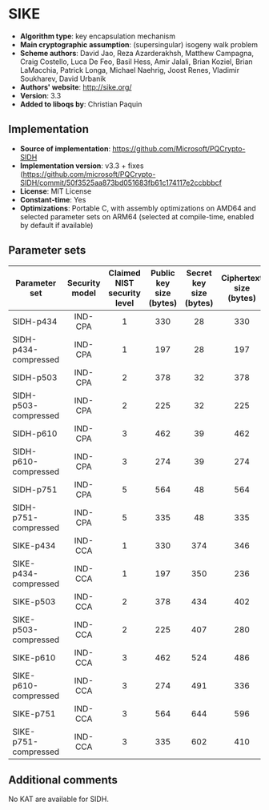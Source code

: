 SIKE
====

- **Algorithm type**: key encapsulation mechanism
- **Main cryptographic assumption**: (supersingular) isogeny walk problem
- **Scheme authors**: David Jao, Reza Azarderakhsh, Matthew Campagna, Craig Costello, Luca De Feo, Basil Hess, Amir Jalali, Brian Koziel, Brian LaMacchia, Patrick Longa, Michael Naehrig, Joost Renes, Vladimir Soukharev, David Urbanik
- **Authors' website**: http://sike.org/
- **Version**: 3.3
- **Added to liboqs by**: Christian Paquin

Implementation
--------------

- **Source of implementation**: https://github.com/Microsoft/PQCrypto-SIDH
- **Implementation version**: v3.3 + fixes (https://github.com/microsoft/PQCrypto-SIDH/commit/50f3525aa873bd051683fb61c174117e2ccbbbcf
- **License**: MIT License
- **Constant-time**: Yes
- **Optimizations**: Portable C, with assembly optimizations on AMD64 and selected parameter sets on ARM64 (selected at compile-time, enabled by default if available)

Parameter sets
--------------

| Parameter set        | Security model | Claimed NIST security level | Public key size (bytes) | Secret key size (bytes) | Ciphertext size (bytes) | Shared secret size (bytes) |
|----------------------|:--------------:|:---------------------------:|:-----------------------:|:-----------------------:|:-----------------------:|:--------------------------:|
| SIDH-p434            |     IND-CPA    |              1              |           330           |            28           |           330           |             110            |
| SIDH-p434-compressed |     IND-CPA    |              1              |           197           |            28           |           197           |             110            |
| SIDH-p503            |     IND-CPA    |              2              |           378           |            32           |           378           |             126            |
| SIDH-p503-compressed |     IND-CPA    |              2              |           225           |            32           |           225           |             126            |
| SIDH-p610            |     IND-CPA    |              3              |           462           |            39           |           462           |             154            |
| SIDH-p610-compressed |     IND-CPA    |              3              |           274           |            39           |           274           |             154            |
| SIDH-p751            |     IND-CPA    |              5              |           564           |            48           |           564           |             188            |
| SIDH-p751-compressed |     IND-CPA    |              5              |           335           |            48           |           335           |             188            |
| SIKE-p434            |     IND-CCA    |              1              |           330           |           374           |           346           |             16             |
| SIKE-p434-compressed |     IND-CCA    |              1              |           197           |           350           |           236           |             16             |
| SIKE-p503            |     IND-CCA    |              2              |           378           |           434           |           402           |             24             |
| SIKE-p503-compressed |     IND-CCA    |              2              |           225           |           407           |           280           |             24             |
| SIKE-p610            |     IND-CCA    |              3              |           462           |           524           |           486           |             24             |
| SIKE-p610-compressed |     IND-CCA    |              3              |           274           |           491           |           336           |             24             |
| SIKE-p751            |     IND-CCA    |              3              |           564           |           644           |           596           |             32             |
| SIKE-p751-compressed |     IND-CCA    |              3              |           335           |           602           |           410           |             32             |

Additional comments
-------------------

No KAT are available for SIDH.
